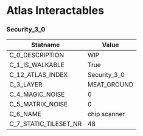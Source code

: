 

# Atlas Interactables





### Security_3_0
| Statname | Value | 
|  --  |  --  | 
| C_0_DESCRIPTION | WIP                                                                    | 
| C_1_IS_WALKABLE | True | 
| C_12_ATLAS_INDEX | Security_3_0 | 
| C_3_LAYER | MEAT_GROUND | 
| C_4_MAGIC_NOISE | 0 | 
| C_5_MATRIX_NOISE | 0 | 
| C_6_NAME | chip scanner | 
| C_7_STATIC_TILESET_NR | 48 | 

